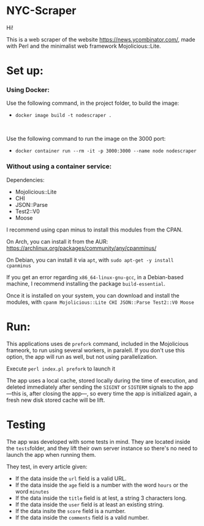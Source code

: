 # NYC-Scraper

Hi! 

This is a web scraper of the website https://news.ycombinator.com/, made with Perl and the minimalist web framework Mojolicious::Lite.


<h1>Set up:</h1>

### Using Docker:

Use the following command, in the project folder, to build the image:
 - `docker image build -t nodescraper .`
 <br>
 
Use the following command to run the image on the 3000 port:
<br>
- ` docker container run --rm -it -p 3000:3000 --name node nodescraper `


### Without using a container service:

Dependencies: 

- Mojolicious::Lite
- CHI
- JSON::Parse
- Test2::V0
- Moose

I recommend using cpan minus to install this modules from the CPAN. 

On Arch, you can install it from the AUR: https://archlinux.org/packages/community/any/cpanminus/

On Debian, you can install it via `apt`, with `sudo apt-get -y install cpanminus`

If you get an error regarding `x86_64-linux-gnu-gcc`, in a Debian-based machine, I recommend installing the package `build-essential`.

Once it is installed on your system, you can download and install the modules, with `cpanm Mojolicious::Lite CHI JSON::Parse Test2::V0 Moose`


<h1>Run:</h1>

This applications uses de `prefork` command, included in the Mojolicious frameork, to run using several workers, in paralell. If you don't use this option, the app will run as well, but not using parallelization.

Execute `perl index.pl prefork` to launch it

The app uses a local cache, stored locally during the time of execution, and deleted immediately after sending the `SIGINT` or `SIGTERM` signals to the app —this is, after closing the app—, so every time the app is initialized again, a fresh new disk stored cache will be lift.

<h1>Testing</h1>

The app was developed with some tests in mind. They are located inside the `tests`folder, and they lift their own server instance so there's no need to launch the app when running them. 

They test, in every article given:

 - If the data inside the `url` field is a valid URL.
 - If the data inside the `age` field is a number with the word `hours` or the word `minutes`
 - If the data inside the `title` field is at lest, a string 3 characters long.
 - If the data inside the `user` field is at least an existing string.
 - If the data insite the `score` field is a number.
 - If the data inside the `comments` field is a valid number.
